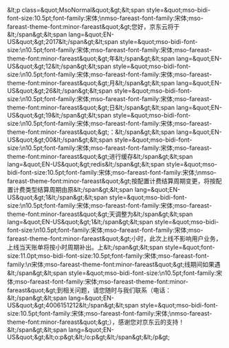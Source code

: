 &amp;lt;p class=&amp;quot;MsoNormal&amp;quot;&amp;gt;&amp;lt;span style=&amp;quot;mso-bidi-font-size:10.5pt;font-family:宋体;\nmso-fareast-font-family:宋体;mso-fareast-theme-font:minor-fareast&amp;quot;&amp;gt;您好，京东云将于&amp;lt;/span&amp;gt;&amp;lt;span lang=&amp;quot;EN-US&amp;quot;&amp;gt;2017&amp;lt;/span&amp;gt;&amp;lt;span style=&amp;quot;mso-bidi-font-size:\n10.5pt;font-family:宋体;mso-fareast-font-family:宋体;mso-fareast-theme-font:minor-fareast&amp;quot;&amp;gt;年&amp;lt;/span&amp;gt;&amp;lt;span lang=&amp;quot;EN-US&amp;quot;&amp;gt;12&amp;lt;/span&amp;gt;&amp;lt;span style=&amp;quot;mso-bidi-font-size:\n10.5pt;font-family:宋体;mso-fareast-font-family:宋体;mso-fareast-theme-font:minor-fareast&amp;quot;&amp;gt;月&amp;lt;/span&amp;gt;&amp;lt;span lang=&amp;quot;EN-US&amp;quot;&amp;gt;26&amp;lt;/span&amp;gt;&amp;lt;span style=&amp;quot;mso-bidi-font-size:\n10.5pt;font-family:宋体;mso-fareast-font-family:宋体;mso-fareast-theme-font:minor-fareast&amp;quot;&amp;gt;日&amp;lt;/span&amp;gt;&amp;lt;span lang=&amp;quot;EN-US&amp;quot;&amp;gt;19&amp;lt;/span&amp;gt;&amp;lt;span style=&amp;quot;mso-bidi-font-size:\n10.5pt;font-family:宋体;mso-fareast-font-family:宋体;mso-fareast-theme-font:minor-fareast&amp;quot;&amp;gt;：&amp;lt;/span&amp;gt;&amp;lt;span lang=&amp;quot;EN-US&amp;quot;&amp;gt;00&amp;lt;/span&amp;gt;&amp;lt;span style=&amp;quot;mso-bidi-font-size:\n10.5pt;font-family:宋体;mso-fareast-font-family:宋体;mso-fareast-theme-font:minor-fareast&amp;quot;&amp;gt;进行缓存&amp;lt;/span&amp;gt;&amp;lt;span lang=&amp;quot;EN-US&amp;quot;&amp;gt;redis&amp;lt;/span&amp;gt;&amp;lt;span style=&amp;quot;mso-bidi-font-size:10.5pt;font-family:宋体;mso-fareast-font-family:宋体;\nmso-fareast-theme-font:minor-fareast&amp;quot;&amp;gt;按配置计费结算周期变更，将按配置计费类型结算周期由原&amp;lt;/span&amp;gt;&amp;lt;span lang=&amp;quot;EN-US&amp;quot;&amp;gt;1&amp;lt;/span&amp;gt;&amp;lt;span style=&amp;quot;mso-bidi-font-size:\n10.5pt;font-family:宋体;mso-fareast-font-family:宋体;mso-fareast-theme-font:minor-fareast&amp;quot;&amp;gt;天调整为&amp;lt;/span&amp;gt;&amp;lt;span lang=&amp;quot;EN-US&amp;quot;&amp;gt;1&amp;lt;/span&amp;gt;&amp;lt;span style=&amp;quot;mso-bidi-font-size:\n10.5pt;font-family:宋体;mso-fareast-font-family:宋体;mso-fareast-theme-font:minor-fareast&amp;quot;&amp;gt;小时，此次上线不影响用户业务，上线当天账单将按小时周期补出。上&amp;lt;/span&amp;gt;&amp;lt;span style=&amp;quot;font-size:11.0pt;mso-bidi-font-size:10.5pt;font-family:宋体;mso-fareast-font-family:\n宋体;mso-fareast-theme-font:minor-fareast&amp;quot;&amp;gt;线期间如果遇&amp;lt;/span&amp;gt;&amp;lt;span style=&amp;quot;mso-bidi-font-size:\n10.5pt;font-family:宋体;mso-fareast-font-family:宋体;mso-fareast-theme-font:minor-fareast&amp;quot;&amp;gt;到相关问题，请您随时与我们联系（电话：&amp;lt;/span&amp;gt;&amp;lt;span lang=&amp;quot;EN-US&amp;quot;&amp;gt;4006151212&amp;lt;/span&amp;gt;&amp;lt;span style=&amp;quot;mso-bidi-font-size:10.5pt;font-family:宋体;mso-fareast-font-family:宋体;\nmso-fareast-theme-font:minor-fareast&amp;quot;&amp;gt;），感谢您对京东云的支持！&amp;lt;/span&amp;gt;&amp;lt;span lang=&amp;quot;EN-US&amp;quot;&amp;gt;&amp;lt;o:p&amp;gt;&amp;lt;/o:p&amp;gt;&amp;lt;/span&amp;gt;&amp;lt;/p&amp;gt;